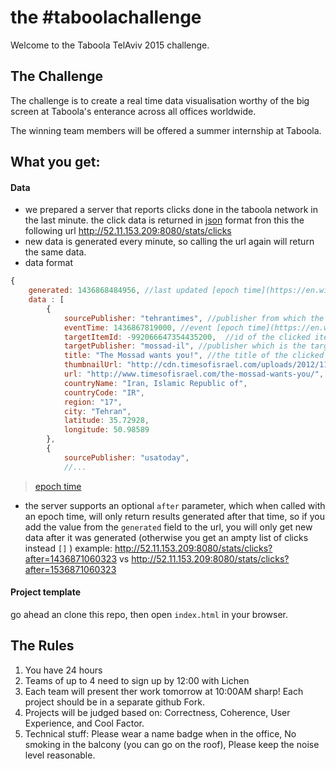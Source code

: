 # the #taboolachallenge
Welcome to the Taboola TelAviv 2015 challenge.

## The Challenge 
The challenge is to create a real time data visualisation worthy of the big screen at Taboola's enterance across all offices worldwide.

The winning team members will be offered a summer internship at Taboola. 

## What you get:
#### Data
* we prepared a server that reports clicks done in the taboola network in the last minute.
the click data is returned in [json](https://en.wikipedia.org/wiki/JSON) format fron this the following url http://52.11.153.209:8080/stats/clicks
* new data is generated every minute, so calling the url again will return the same data.
* data format
```javascript
{
    generated: 1436868484956, //last updated [epoch time](https://en.wikipedia.org/wiki/Unix_time), this will change once a minute.
    data : [
        {
            sourcePublisher: "tehrantimes", //publisher from which the click originated from
            eventTime: 1436867819000, //event [epoch time](https://en.wikipedia.org/wiki/Unix_time)
            targetItemId: -992066647354435200,  //id of the clicked item.
            targetPublisher: "mossad-il", //publisher which is the target of the click (the advertizer)
            title: "The Mossad wants you!", //the title of the clicked url.
            thumbnailUrl: "http://cdn.timesofisrael.com/uploads/2012/11/Mossad_seal.png",//the url of the target page thumbnail
            url: "http://www.timesofisrael.com/the-mossad-wants-you/",  //a url to the clicked page
            countryName: "Iran, Islamic Republic of",
            countryCode: "IR",
            region: "17",
            city: "Tehran",
            latitude: 35.72928,
            longitude: 50.98589
        },
        {
            sourcePublisher: "usatoday",
            //...

```
> [epoch time](https://en.wikipedia.org/wiki/Unix_time)

* the server supports an optional ```after``` parameter, which when called with an epoch time, will only return results generated after that time, so if you add the value from the ```generated``` field to the url, you will only get new data after it was generated (otherwise you get an ampty list of clicks instead ```[]``` )
example: http://52.11.153.209:8080/stats/clicks?after=1436871060323 vs http://52.11.153.209:8080/stats/clicks?after=1536871060323

#### Project template

go ahead an clone this repo, then open ```index.html``` in your browser. 

## The Rules
1. You have 24 hours
2. Teams of up to 4 need to sign up by 12:00 with Lichen
3. Each team will present ther work tomorrow at 10:00AM sharp! 
   Each project should be in a separate github Fork.
4. Projects will be judged based on: Correctness, Coherence, User Experience, and Cool Factor. 
5. Technical stuff: Please wear a name badge when in the office, No smoking in the balcony (you can go on the roof), Please keep the noise level reasonable. 







